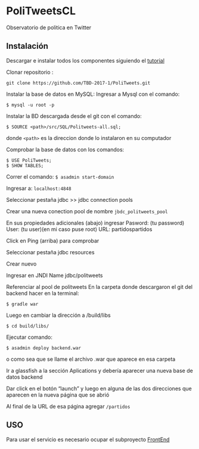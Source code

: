# PoliTweetsCL
Observatorio de politica en Twitter 

## Instalación

Descargar e instalar todos los componentes siguiendo el [tutorial](https://docs.google.com/document/u/1/d/1eHUXDvpaAZhkgGLIUwHyHlAmpD5M-fd7syQIu58ez9E/pub) 

Clonar repositorio :
```
git clone https://github.com/TBD-2017-1/PoliTweets.git
```

Instalar la base de datos en MySQL:
Ingresar a Mysql con el comando: 
```
$ mysql -u root -p
```
Instalar la BD descargada desde el git con el comando: 
```
$ SOURCE <path>/src/SQL/Politweets-all.sql;
```
donde `<path>` es la direccion donde lo instalaron en su computador


Comprobar la base de datos con los comandos:
```
$ USE PoliTweets;
$ SHOW TABLES;
```

Correr el comando: 
``
$ asadmin start-domain
``

Ingresar a: `localhost:4848`

Seleccionar pestaña jdbc >> jdbc connection pools

Crear una nueva conection pool de nombre `jbdc_politweets_pool`

En sus propiedades adicionales (abajo) ingresar
Pasword: (tu password)
User: (tu user)(en mi caso puse root)
URL: partidospartidos

Click en Ping (arriba) para comprobar

Seleccionar pestaña jdbc resources

Crear nuevo

Ingresar en JNDI Name jdbc/politweets

Referenciar al pool de politweets
En la carpeta donde descargaron el git del backend hacer en la terminal:
```
$ gradle war
```

Luego en cambiar la dirección a /build/libs
```
$ cd build/libs/
```

Ejecutar comando:
```
$ asadmin deploy backend.war	
```
o como sea que se llame el archivo .war que aparece en esa carpeta


Ir a glassfish a la sección Aplications y debería aparecer una nueva base de datos backend


Dar click en el botón “launch” y luego en alguna de las dos direcciones que aparecen en la nueva página que se abrió


Al final de la URL de esa página agregar `/partidos`

## USO
Para usar el servicio es necesario ocupar el subproyecto [FrontEnd](https://github.com/TBD-2017-1/FrontEnd.git)



